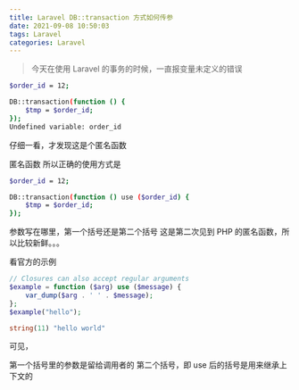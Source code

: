 ```yaml
---
title: Laravel DB::transaction 方式如何传参
date: 2021-09-08 10:50:03
tags: Laravel
categories: Laravel
---
```


> 今天在使用 Laravel 的事务的时候，一直报变量未定义的错误


```bash
$order_id = 12;

DB::transaction(function () {
	$tmp = $order_id;
});
Undefined variable: order_id
```

仔细一看，才发现这是个匿名函数

<!-- more -->
匿名函数
所以正确的使用方式是


```bash
$order_id = 12;

DB::transaction(function () use ($order_id) {
	$tmp = $order_id;
});
```

参数写在哪里，第一个括号还是第二个括号
这是第二次见到 PHP 的匿名函数，所以比较新鲜。。。

看官方的示例

```php
// Closures can also accept regular arguments
$example = function ($arg) use ($message) {
    var_dump($arg . ' ' . $message);
};
$example("hello");

string(11) "hello world"
```

可见，

第一个括号里的参数是留给调用者的
第二个括号，即 use 后的括号是用来继承上下文的
